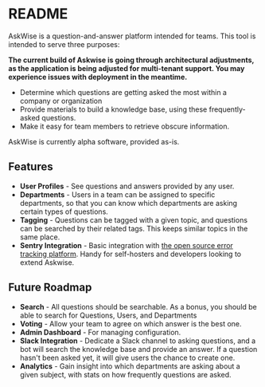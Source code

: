 # README

AskWise is a question-and-answer platform intended for teams. This tool is
intended to serve three purposes:  

__The current build of Askwise is going through architectural adjustments, as the application is being adjusted for multi-tenant support. You may experience issues with deployment in the meantime.__

* Determine which questions are getting asked the most within a company or
organization
* Provide materials to build a knowledge base, using these frequently-asked
questions.
* Make it easy for team members to retrieve obscure information.

AskWise is currently alpha software, provided as-is.

## Features
* __User Profiles__ - See questions and answers provided by any user.
* __Departments__ - Users in a team can be assigned to specific departments, so
that you can know which departments are asking certain types of questions.
* __Tagging__ - Questions can be tagged with a given topic, and questions can
be searched by their related tags. This keeps similar topics in the same place.
* __Sentry Integration__ - Basic integration with [the open source error tracking platform](https://sentry.io/welcome/). Handy
for self-hosters and developers looking to extend Askwise.

## Future Roadmap
* __Search__ - All questions should be searchable. As a bonus, you should be
able to search for Questions, Users, and Departments
* __Voting__ - Allow your team to agree on which answer is the best one.
* __Admin Dashboard__ - For managing configuration.
* __Slack Integration__ - Dedicate a Slack channel to asking questions, and a bot
will search the knowledge base and provide an answer. If a question hasn't been
asked yet, it will give users the chance to create one.
* __Analytics__ - Gain insight into which departments are asking about a given
subject, with stats on how frequently questions are asked.
